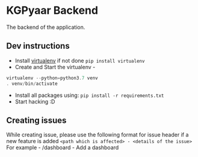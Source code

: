 # KGPyaar Backend

The backend of the application.

## Dev instructions
* Install [virtualenv](https://pypi.org/project/virtualenv/) if not done
`pip install virtualenv`
* Create and Start the virtualenv - 
```powershell
virtualenv --python=python3.7 venv
. venv/bin/activate
```
* Install all packages using:
`pip install -r requirements.txt`
* Start hacking :D

## Creating issues
While creating issue, please use the following format for issue header if a new feature is added `<path which is affected> - <details of the issue>`
For example - /dashboard - Add a dashboard
